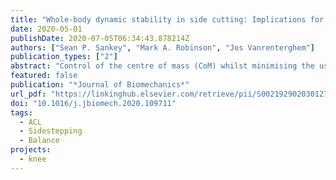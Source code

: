 ```yaml
---
title: "Whole-body dynamic stability in side cutting: Implications for markers of lower limb injury risk and change of direction performance"
date: 2020-05-01
publishDate: 2020-07-05T06:34:43.878214Z
authors: ["Sean P. Sankey", "Mark A. Robinson", "Jos Vanrenterghem"]
publication_types: ["2"]
abstract: "Control of the centre of mass (CoM) whilst minimising the use of unnecessary movements is imperative for successful performance of dynamic sports tasks, and may indicate the condition of whole-body dynamic stability. The aims of this study were to express movement strategies that represent whole-body dynamic stability, and to explore their association with potentially injurious joint mechanics and side cutting performance. Twenty recreational soccer players completed 45° unanticipated side cutting. Five distinct whole-body dynamic stability movement strategies were identiﬁed, based on factors that inﬂuence the medial ground reaction force (GRF) vector during ground contact in the side cutting manoeuvre. Using Statistical Parametric Mapping, the movement strategies were linearly regressed against selected performance outcomes and peak knee abduction moment (peak KAM). Signiﬁcant relationships were found between each movement strategy and at least one selected performance outcome or peak KAM. Our results suggest excessive medial GRFs were generated through sagittal plane movement strategies, and despite being beneﬁcial for performance aspects, poor sagittal plane efﬁciency may destabilise control of the CoM. Frontal plane hip acceleration is the key non-sagittal plane movement strategy used in a corrective capacity to moderate excessive medial forces. However, whilst this movement strategy offered a way to retrieve control of the CoM, mitigating reduced whole-body dynamic stability, it also coincided with increased peak KAM. Overall, whole-body dynamic stability movement strategies helped explain the delicate interplay between the mechanics of changing direction and undesirable joint moments, providing insights that might support development of future intervention strategies."
featured: false
publication: "*Journal of Biomechanics*"
url_pdf: "https://linkinghub.elsevier.com/retrieve/pii/S0021929020301275"
doi: "10.1016/j.jbiomech.2020.109711"
tags:
  - ACL
  - Sidestepping
  - Balance
projects:
  - knee
---
```

